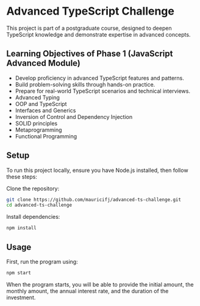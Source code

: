 # Advanced TypeScript Challenge

This project is part of a postgraduate course, designed to deepen TypeScript knowledge and demonstrate expertise in advanced concepts.

## Learning Objectives of Phase 1 (JavaScript Advanced Module)

- Develop proficiency in advanced TypeScript features and patterns.
- Build problem-solving skills through hands-on practice.
- Prepare for real-world TypeScript scenarios and technical interviews.
- Advanced Typing
- OOP and TypeScript
- Interfaces and Generics
- Inversion of Control and Dependency Injection
- SOLID principles
- Metaprogramming
- Functional Programming

## Setup

To run this project locally, ensure you have Node.js installed, then follow these steps:

Clone the repository:

```bash
git clone https://github.com/mauricifj/advanced-ts-challenge.git
cd advanced-ts-challenge
```

Install dependencies:

```bash
npm install
```

## Usage

First, run the program using:

```bash
npm start
```

When the program starts, you will be able to provide the initial amount, the monthly amount, the annual interest rate, and the duration of the investment.

